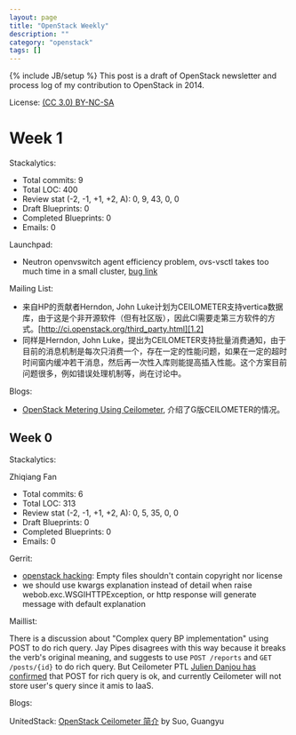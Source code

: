 ```yaml
---
layout: page
title: "OpenStack Weekly"
description: ""
category: "openstack"
tags: []
---
```

{% include JB/setup %}
This post is a draft of OpenStack newsletter and process log of my contribution to OpenStack in 2014.

License: [(CC 3.0) BY-NC-SA](http://creativecommons.org/licenses/by-nc-sa/3.0/)

# Week 1
Stackalytics:
* Total commits: 9
* Total LOC: 400
* Review stat (-2, -1, +1, +2, A): 0, 9, 43, 0, 0
* Draft Blueprints: 0
* Completed Blueprints: 0
* Emails: 0

Launchpad:

* Neutron openvswitch agent efficiency problem, ovs-vsctl takes too much time in a small cluster, [bug link][1.1]

Mailing List:
* 来自HP的贡献者Herndon, John Luke计划为CEILOMETER支持vertica数据库，由于这是个非开源软件（但有社区版），因此CI需要走第三方软件的方式。[http://ci.openstack.org/third_party.html][1.2]
* 同样是Herndon, John Luke，提出为CEILOMETER支持批量消费通知，由于目前的消息机制是每次只消费一个，存在一定的性能问题，如果在一定的超时时间窗内缓冲若干消息，然后再一次性入库则能提高插入性能。这个方案目前问题很多，例如错误处理机制等，尚在讨论中。

Blogs:

* [OpenStack Metering Using Ceilometer][1.3], 介绍了G版CEILOMETER的情况。

[1.1]: https://bugs.launchpad.net/neutron/+bug/1264608
[1.2]: http://ci.openstack.org/third_party.html
[1.3]: http://www.mirantis.com/blog/openstack-metering-using-ceilometer/

## Week 0
Stackalytics:

Zhiqiang Fan
* Total commits: 6
* Total LOC: 313
* Review stat (-2, -1, +1, +2, A): 0, 5, 35, 0, 0
* Draft Blueprints: 0
* Completed Blueprints: 0
* Emails: 0

Gerrit:

* [openstack hacking][0.1]: Empty files shouldn't contain copyright nor license
* we should use kwargs explanation instead of detail when raise webob.exc.WSGIHTTPException, or http response will generate message with default explanation

Maillist:

There is a discussion about "Complex query BP implementation" using POST to do rich query. Jay Pipes disagrees with this way because it breaks the verb's original meaning, and suggests to use `POST /reports` and `GET /posts/{id}` to do rich query. But Ceilometer PTL [Julien Danjou has confirmed][0.2] that POST for rich query is ok, and currently Ceilometer will not store user's query since it amis to IaaS.

Blogs:

UnitedStack: [OpenStack Ceilometer 简介][0.3] by Suo, Guangyu

[0.1]: http://docs.openstack.org/developer/hacking/#openstack-licensing "openstack hacking"
[0.2]: http://www.mail-archive.com/openstack-dev@lists.openstack.org/msg12514.html
[0.3]: http://www.ustack.com/blog/ceilometer/
